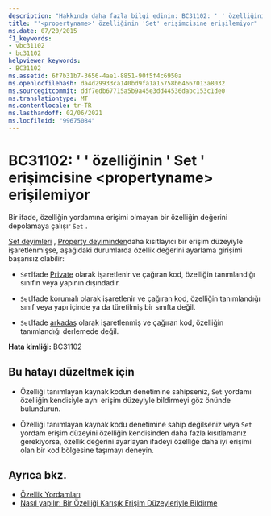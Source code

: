 ```yaml
---
description: "Hakkında daha fazla bilgi edinin: BC31102: ' ' özelliğinin ' Set ' erişimcisine <propertyname> erişilemiyor"
title: "'<propertyname>' özelliğinin 'Set' erişimcisine erişilemiyor"
ms.date: 07/20/2015
f1_keywords:
- vbc31102
- bc31102
helpviewer_keywords:
- BC31102
ms.assetid: 6f7b31b7-3656-4ae1-8851-90f5f4c6950a
ms.openlocfilehash: da4d29933ca140bd9fa1a15758b64667013a8032
ms.sourcegitcommit: ddf7edb67715a5b9a45e3dd44536dabc153c1de0
ms.translationtype: MT
ms.contentlocale: tr-TR
ms.lasthandoff: 02/06/2021
ms.locfileid: "99675084"
---
```

# <a name="bc31102-set-accessor-of-property-propertyname-is-not-accessible"></a>BC31102: ' ' özelliğinin ' Set ' erişimcisine \<propertyname> erişilemiyor

Bir ifade, özelliğin yordamına erişimi olmayan bir özelliğin değerini depolamaya çalışır `Set` .

 [Set deyimleri](../statements/set-statement.md) , [Property deyiminden](../statements/property-statement.md)daha kısıtlayıcı bir erişim düzeyiyle işaretlenmişse, aşağıdaki durumlarda özellik değerini ayarlama girişimi başarısız olabilir:

- `Set`Ifade [Private](../modifiers/private.md) olarak işaretlenir ve çağıran kod, özelliğin tanımlandığı sınıfın veya yapının dışındadır.

- `Set`Ifade [korumalı](../modifiers/protected.md) olarak işaretlenir ve çağıran kod, özelliğin tanımlandığı sınıf veya yapı içinde ya da türetilmiş bir sınıfta değil.

- `Set`Ifade [arkadaş](../modifiers/friend.md) olarak işaretlenmiş ve çağıran kod, özelliğin tanımlandığı derlemede değil.

 **Hata kimliği:** BC31102

## <a name="to-correct-this-error"></a>Bu hatayı düzeltmek için

- Özelliği tanımlayan kaynak kodun denetimine sahipseniz, `Set` yordamı özelliğin kendisiyle aynı erişim düzeyiyle bildirmeyi göz önünde bulundurun.

- Özelliği tanımlayan kaynak kodu denetimine sahip değilseniz veya `Set` yordam erişim düzeyini özelliğin kendisinden daha fazla kısıtlamanız gerekiyorsa, özellik değerini ayarlayan ifadeyi özelliğe daha iyi erişimi olan bir kod bölgesine taşımayı deneyin.

## <a name="see-also"></a>Ayrıca bkz.

- [Özellik Yordamları](../../programming-guide/language-features/procedures/property-procedures.md)
- [Nasıl yapılır: Bir Özelliği Karışık Erişim Düzeyleriyle Bildirme](../../programming-guide/language-features/procedures/how-to-declare-a-property-with-mixed-access-levels.md)
